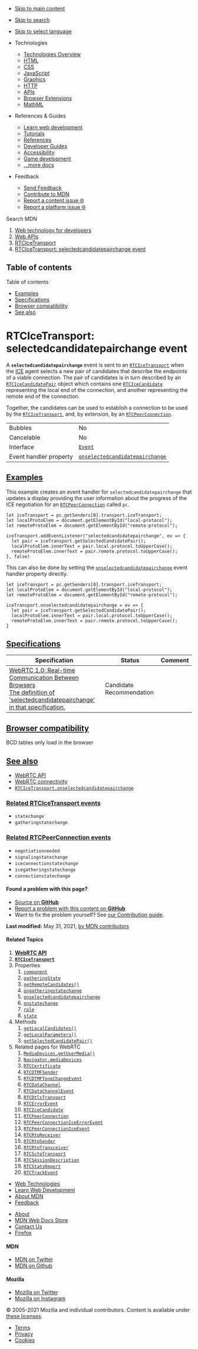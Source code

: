 -   <a href="#content" id="skip-main">Skip to main content</a>
-   <a href="#main-q" id="skip-search">Skip to search</a>
-   <a href="#select-language" id="skip-select-language">Skip to select language</a>

-   Technologies
    -   [Technologies Overview](https://developer.mozilla.org/en-US/docs/Web)
    -   [HTML](https://developer.mozilla.org/en-US/docs/Web/HTML)
    -   [CSS](https://developer.mozilla.org/en-US/docs/Web/CSS)
    -   [JavaScript](https://developer.mozilla.org/en-US/docs/Web/JavaScript)
    -   [Graphics](https://developer.mozilla.org/en-US/docs/Web/Guide/Graphics)
    -   [HTTP](https://developer.mozilla.org/en-US/docs/Web/HTTP)
    -   [APIs](https://developer.mozilla.org/en-US/docs/Web/API)
    -   [Browser Extensions](https://developer.mozilla.org/en-US/docs/Mozilla/Add-ons/WebExtensions)
    -   [MathML](https://developer.mozilla.org/en-US/docs/Web/MathML)
-   References & Guides
    -   [Learn web development](https://developer.mozilla.org/en-US/docs/Learn)
    -   [Tutorials](https://developer.mozilla.org/en-US/docs/Web/Tutorials)
    -   [References](https://developer.mozilla.org/en-US/docs/Web/Reference)
    -   [Developer Guides](https://developer.mozilla.org/en-US/docs/Web/Guide)
    -   [Accessibility](https://developer.mozilla.org/en-US/docs/Web/Accessibility)
    -   [Game development](https://developer.mozilla.org/en-US/docs/Games)
    -   [...more docs](https://developer.mozilla.org/en-US/docs/Web)
-   Feedback
    -   [Send Feedback](https://developer.mozilla.org/en-US/docs/MDN/Contribute/Feedback)
    -   [Contribute to MDN](https://developer.mozilla.org/en-US/docs/MDN/Contribute)
    -   [Report a content issue 🌐](https://github.com/mdn/content/issues/new)
    -   [Report a platform issue 🌐](https://github.com/mdn/yari/issues/new)

Search MDN

1.  <a href="https://developer.mozilla.org/en-US/docs/Web" class="breadcrumb"><span data-property="name">Web technology for developers</span></a>
2.  <a href="https://developer.mozilla.org/en-US/docs/Web/API" class="breadcrumb"><span data-property="name">Web APIs</span></a>
3.  <a href="https://developer.mozilla.org/en-US/docs/Web/API/RTCIceTransport" class="breadcrumb-penultimate"><span data-property="name">RTCIceTransport</span></a>
4.  <a href="https://developer.mozilla.org/en-US/docs/Web/API/RTCIceTransport/selectedcandidatepairchange_event" class="breadcrumb-current-page"><span data-property="name">RTCIceTransport: selectedcandidatepairchange event</span></a>

Table of contents
-----------------

Table of contents

-   [Examples](#examples)
-   [Specifications](#specifications)
-   [Browser compatibility](#browser_compatibility)
-   [See also](#see_also)

RTCIceTransport: selectedcandidatepairchange event
==================================================

<span class="seoSummary">A **`selectedcandidatepairchange`** event is sent to an [`RTCIceTransport`](https://developer.mozilla.org/en-US/docs/Web/API/RTCIceTransport) when the [ICE](https://developer.mozilla.org/en-US/docs/Glossary/ICE) agent selects a new pair of candidates that describe the endpoints of a viable connection.</span> The pair of candidates is in turn described by an [`RTCIceCandidatePair`](https://developer.mozilla.org/en-US/docs/Web/API/RTCIceCandidatePair) object which contains one [`RTCIceCandidate`](https://developer.mozilla.org/en-US/docs/Web/API/RTCIceCandidate) representing the local end of the connection, and another representing the remote end of the connection.

Together, the candidates can be used to establish a connection to be used by the [`RTCIceTransport`](https://developer.mozilla.org/en-US/docs/Web/API/RTCIceTransport), and, by extension, by an [`RTCPeerConnection`](https://developer.mozilla.org/en-US/docs/Web/API/RTCPeerConnection).

<table><tbody><tr class="odd"><td>Bubbles</td><td>No</td></tr><tr class="even"><td>Cancelable</td><td>No</td></tr><tr class="odd"><td>Interface</td><td><a href="https://developer.mozilla.org/en-US/docs/Web/API/Event"><code>Event</code></a></td></tr><tr class="even"><td>Event handler property</td><td><a href="https://developer.mozilla.org/en-US/docs/Web/API/RTCIceTransport/onselectedcandidatepairchange" title="onselectedcandidatepairchange"><code>onselectedcandidatepairchange</code></a></td></tr></tbody></table>

[Examples](#examples "Permalink to Examples")
---------------------------------------------

This example creates an event handler for `selectedcandidatepairchange` that updates a display providing the user information about the progress of the ICE negotiation for an [`RTCPeerConnection`](https://developer.mozilla.org/en-US/docs/Web/API/RTCPeerConnection) called `pc`.

    let iceTransport = pc.getSenders[0].transport.iceTransport;
    let localProtoElem = document.getElementById("local-protocol");
    let remoteProtoElem = document.getElementById("remote-protocol");

    iceTransport.addEventListener("selectedcandidatepairchange", ev => {
      let pair = iceTransport.getSelectedCandidatePair();
      localProtoElem.innerText = pair.local.protocol.toUpperCase();
      remoteProtoElem.innerText = pair.remote.protocol.toUpperCase();
    }, false)

This can also be done by setting the [`onselectedcandidatepairchange`](https://developer.mozilla.org/en-US/docs/Web/API/RTCIceTransport/onselectedcandidatepairchange "onselectedcandidatepairchange") event handler property directly.

    let iceTransport = pc.getSenders[0].transport.iceTransport;
    let localProtoElem = document.getElementById("local-protocol");
    let remoteProtoElem = document.getElementById("remote-protocol");

    iceTransport.onselectedcandidatepairchange = ev => {
      let pair = iceTransport.getSelectedCandidatePair();
      localProtoElem.innerText = pair.local.protocol.toUpperCase();
      remoteProtoElem.innerText = pair.remote.protocol.toUpperCase();
    }

[Specifications](#specifications "Permalink to Specifications")
---------------------------------------------------------------

<table><thead><tr class="header"><th>Specification</th><th>Status</th><th>Comment</th></tr></thead><tbody><tr class="odd"><td><a href="https://w3c.github.io/webrtc-pc/#event-icetransport-selectedcandidatepairchange" class="external">WebRTC 1.0: Real-time Communication Between Browsers<br />
<span class="small">The definition of 'selectedcandidatepairchange' in that specification.</span></a></td><td><span class="spec-cr">Candidate Recommendation</span></td><td></td></tr></tbody></table>

[Browser compatibility](#browser_compatibility "Permalink to Browser compatibility")
------------------------------------------------------------------------------------

BCD tables only load in the browser

[See also](#see_also "Permalink to See also")
---------------------------------------------

-   [WebRTC API](https://developer.mozilla.org/en-US/docs/Web/API/WebRTC_API)
-   [WebRTC connectivity](https://developer.mozilla.org/en-US/docs/Web/API/WebRTC_API/Connectivity)
-   [`RTCIceTransport.onselectedcandidatepairchange`](https://developer.mozilla.org/en-US/docs/Web/API/RTCIceTransport/onselectedcandidatepairchange)

### [Related RTCIceTransport events](#related_rtcicetransport_events "Permalink to Related RTCIceTransport events")

-   `statechange`
-   `gatheringstatechange`

### [Related RTCPeerConnection events](#related_rtcpeerconnection_events "Permalink to Related RTCPeerConnection events")

-   `negotiationneeded`
-   `signalingstatechange`
-   `iceconnectionstatechange`
-   `icegatheringstatechange`
-   `connectionstatechange`

#### Found a problem with this page?

-   [Source on **GitHub**](https://github.com/mdn/content/blob/main/files/en-us/web/api/rtcicetransport/selectedcandidatepairchange_event/index.html "Folder: en-us/web/api/rtcicetransport/selectedcandidatepairchange_event (Opens in a new tab)")
-   [Report a problem with this content on **GitHub**](https://github.com/mdn/content/issues/new?body=MDN+URL%3A+https%3A%2F%2Fdeveloper.mozilla.org%2Fen-US%2Fdocs%2FWeb%2FAPI%2FRTCIceTransport%2Fselectedcandidatepairchange_event%0A%0A%23%23%23%23+What+information+was+incorrect%2C+unhelpful%2C+or+incomplete%3F%0A%0A%0A%23%23%23%23+Specific+section+or+headline%3F%0A%0A%0A%23%23%23%23+What+did+you+expect+to+see%3F%0A%0A%0A%23%23%23%23+Did+you+test+this%3F+If+so%2C+how%3F%0A%0A%0A%3C%21--+Do+not+make+changes+below+this+line+--%3E%0A%3Cdetails%3E%0A%3Csummary%3EMDN+Content+page+report+details%3C%2Fsummary%3E%0A%0A*+Folder%3A+%60en-us%2Fweb%2Fapi%2Frtcicetransport%2Fselectedcandidatepairchange_event%60%0A*+MDN+URL%3A+https%3A%2F%2Fdeveloper.mozilla.org%2Fen-US%2Fdocs%2FWeb%2FAPI%2FRTCIceTransport%2Fselectedcandidatepairchange_event%0A*+GitHub+URL%3A+https%3A%2F%2Fgithub.com%2Fmdn%2Fcontent%2Fblob%2Fmain%2Ffiles%2Fen-us%2Fweb%2Fapi%2Frtcicetransport%2Fselectedcandidatepairchange_event%2Findex.html%0A*+Last+commit%3A+https%3A%2F%2Fgithub.com%2Fmdn%2Fcontent%2Fcommit%2Fb38887c5d8925adbfe4c051f5e59132c7363f55a%0A*+Document+last+modified%3A+2021-05-31T16%3A07%3A26.000Z%0A%0A%3C%2Fdetails%3E&title=Issue+with+%22RTCIceTransport%3A+selectedcandidatepairchange+event%22%3A+%28short+summary+here+please%29&labels=Content%3AWebAPI%2Cneeds-triage "This will take you to https://github.com/mdn/content to file a new issue")
-   Want to fix the problem yourself? See [our Contribution guide](https://github.com/mdn/content/blob/main/README.md).

**Last modified:** May 31, 2021, [by MDN contributors](https://developer.mozilla.org/en-US/docs/Web/API/RTCIceTransport/selectedcandidatepairchange_event/contributors.txt)

#### Related Topics

1.  **[WebRTC API](https://developer.mozilla.org/en-US/docs/Web/API/WebRTC_API)**
2.  **[`RTCIceTransport`](https://developer.mozilla.org/en-US/docs/Web/API/RTCIceTransport)**
3.  Properties
    1.  [`component`](https://developer.mozilla.org/en-US/docs/Web/API/RTCIceTransport/component)
    2.  [`gatheringState`](https://developer.mozilla.org/en-US/docs/Web/API/RTCIceTransport/gatheringState)
    3.  [`getRemoteCandidates()`](https://developer.mozilla.org/en-US/docs/Web/API/RTCIceTransport/getRemoteCandidates)
    4.  [`ongatheringstatechange`](https://developer.mozilla.org/en-US/docs/Web/API/RTCIceTransport/ongatheringstatechange)
    5.  [`onselectedcandidatepairchange`](https://developer.mozilla.org/en-US/docs/Web/API/RTCIceTransport/onselectedcandidatepairchange)
    6.  [`onstatechange`](https://developer.mozilla.org/en-US/docs/Web/API/RTCIceTransport/onstatechange)
    7.  [`role`](https://developer.mozilla.org/en-US/docs/Web/API/RTCIceTransport/role)
    8.  [`state`](https://developer.mozilla.org/en-US/docs/Web/API/RTCIceTransport/state)
4.  Methods
    1.  [`getLocalCandidates()`](https://developer.mozilla.org/en-US/docs/Web/API/RTCIceTransport/getLocalCandidates)
    2.  [`getLocalParameters()`](https://developer.mozilla.org/en-US/docs/Web/API/RTCIceTransport/getLocalParameters)
    3.  [`getSelectedCandidatePair()`](https://developer.mozilla.org/en-US/docs/Web/API/RTCIceTransport/getSelectedCandidatePair)
5.  Related pages for WebRTC
    1.  [`MediaDevices.getUserMedia()`](https://developer.mozilla.org/en-US/docs/Web/API/MediaDevices/getUserMedia)
    2.  [`Navigator.mediaDevices`](https://developer.mozilla.org/en-US/docs/Web/API/Navigator/mediaDevices)
    3.  [`RTCCertificate`](https://developer.mozilla.org/en-US/docs/Web/API/RTCCertificate)
    4.  [`RTCDTMFSender`](https://developer.mozilla.org/en-US/docs/Web/API/RTCDTMFSender)
    5.  [`RTCDTMFToneChangeEvent`](https://developer.mozilla.org/en-US/docs/Web/API/RTCDTMFToneChangeEvent)
    6.  [`RTCDataChannel`](https://developer.mozilla.org/en-US/docs/Web/API/RTCDataChannel)
    7.  [`RTCDataChannelEvent`](https://developer.mozilla.org/en-US/docs/Web/API/RTCDataChannelEvent)
    8.  [`RTCDtlsTransport`](https://developer.mozilla.org/en-US/docs/Web/API/RTCDtlsTransport)
    9.  [`RTCErrorEvent`](https://developer.mozilla.org/en-US/docs/Web/API/RTCErrorEvent)
    10. [`RTCIceCandidate`](https://developer.mozilla.org/en-US/docs/Web/API/RTCIceCandidate)
    11. [`RTCPeerConnection`](https://developer.mozilla.org/en-US/docs/Web/API/RTCPeerConnection)
    12. [`RTCPeerConnectionIceErrorEvent`](https://developer.mozilla.org/en-US/docs/Web/API/RTCPeerConnectionIceErrorEvent)
    13. [`RTCPeerConnectionIceEvent`](https://developer.mozilla.org/en-US/docs/Web/API/RTCPeerConnectionIceEvent)
    14. [`RTCRtpReceiver`](https://developer.mozilla.org/en-US/docs/Web/API/RTCRtpReceiver)
    15. [`RTCRtpSender`](https://developer.mozilla.org/en-US/docs/Web/API/RTCRtpSender)
    16. [`RTCRtpTransceiver`](https://developer.mozilla.org/en-US/docs/Web/API/RTCRtpTransceiver)
    17. [`RTCSctpTransport`](https://developer.mozilla.org/en-US/docs/Web/API/RTCSctpTransport)
    18. [`RTCSessionDescription`](https://developer.mozilla.org/en-US/docs/Web/API/RTCSessionDescription)
    19. [`RTCStatsReport`](https://developer.mozilla.org/en-US/docs/Web/API/RTCStatsReport)
    20. [`RTCTrackEvent`](https://developer.mozilla.org/en-US/docs/Web/API/RTCTrackEvent)

-   [Web Technologies](https://developer.mozilla.org/en-US/docs/Web)
-   [Learn Web Development](https://developer.mozilla.org/en-US/docs/Learn)
-   [About MDN](https://developer.mozilla.org/en-US/docs/MDN/About)
-   [Feedback](https://developer.mozilla.org/en-US/docs/MDN/Feedback)

<!-- -->

-   [About](https://www.mozilla.org/about/)
-   [MDN Web Docs Store](https://shop.spreadshirt.com/mdn-store/)
-   [Contact Us](https://www.mozilla.org/contact/)
-   [Firefox](https://www.mozilla.org/firefox/?utm_source=developer.mozilla.org&utm_campaign=footer&utm_medium=referral)

#### MDN

-   <a href="https://twitter.com/mozdevnet" class="social-icon twitter"><span class="visually-hidden">MDN on Twitter</span></a>
-   <a href="https://github.com/mdn/" class="social-icon github"><span class="visually-hidden">MDN on Github</span></a>

#### Mozilla

-   <a href="https://twitter.com/mozilla" class="social-icon twitter"><span class="visually-hidden">Mozilla on Twitter</span></a>
-   <a href="https://www.instagram.com/mozillagram/" class="social-icon instagram"><span class="visually-hidden">Mozilla on Instagram</span></a>

© 2005-2021 Mozilla and individual contributors. Content is available under [these licenses](https://developer.mozilla.org/docs/MDN/About#Copyrights_and_licenses).

-   [Terms](https://www.mozilla.org/about/legal/terms/mozilla)
-   [Privacy](https://www.mozilla.org/privacy/websites/)
-   [Cookies](https://www.mozilla.org/privacy/websites/#cookies)

